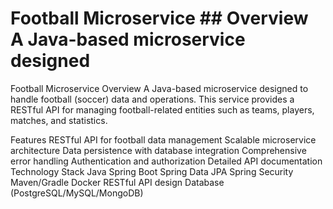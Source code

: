 # Football Microservice ## Overview A Java-based microservice designed
Football Microservice
Overview
A Java-based microservice designed to handle football (soccer) data and operations. This service provides a RESTful API for managing football-related entities such as teams, players, matches, and statistics.

Features
RESTful API for football data management
Scalable microservice architecture
Data persistence with database integration
Comprehensive error handling
Authentication and authorization
Detailed API documentation
Technology Stack
Java
Spring Boot
Spring Data JPA
Spring Security
Maven/Gradle
Docker
RESTful API design
Database (PostgreSQL/MySQL/MongoDB)

